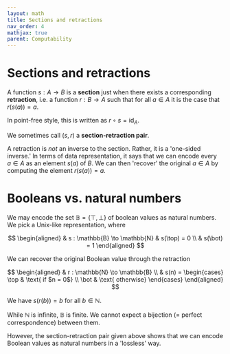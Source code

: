 ```yaml
---
layout: math
title: Sections and retractions
nav_order: 4
mathjax: true
parent: Computability
---
```


# Sections and retractions

A function $s : A \to B$ is a __section__ just when there exists a
corresponding __retraction__, i.e. a function $r : B \to A$ such that for all
$a \in A$ it is the case that $r(s(a)) = a$.

In point-free style, this is written as $r \circ s = \textsf{id}_A$.

We sometimes call $(s, r)$ a __section-retraction pair__.

A retraction is _not_ an inverse to the section. Rather, it is a 'one-sided
inverse.' In terms of data representation, it says that we can encode every
$a \in A$ as an element $s(a)$ of $B$. We can then 'recover' the original $a
\in A$ by computing the element $r(s(a)) = a$.

# Booleans vs. natural numbers

We may encode the set $\mathbb{B} = \{ \top, \bot \}$ of boolean values as
natural numbers. We pick a Unix-like representation, where

$$
  \begin{aligned}
    & s : \mathbb{B} \to \mathbb{N}
    & s(\top) = 0 \\
    & s(\bot) = 1
  \end{aligned}
$$

We can recover the original Boolean value through the retraction

$$
  \begin{aligned}
    & r : \mathbb{N} \to \mathbb{B} \\
    & s(n) = \begin{cases}
      \top & \text{ if $n = 0$} \\
      \bot & \text{ otherwise}
    \end{cases}
  \end{aligned}
$$

We have $s(r(b)) = b$ for all $b \in \mathbb{N}$.

While $\mathbb{N}$ is infinite, $\mathbb{B}$ is finite. We cannot expect a
bijection (= perfect correspondence) between them.

However, the section-retraction pair given above shows that we can encode
Boolean values as natural numbers in a 'lossless' way.